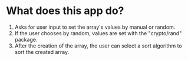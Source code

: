 # What does this app do?

1. Asks for user input to set the array's values by manual or random.
2. If the user chooses by random, values are set with the "crypto/rand" package.
3. After the creation of the array, the user can select a sort algorithm to sort the created array.